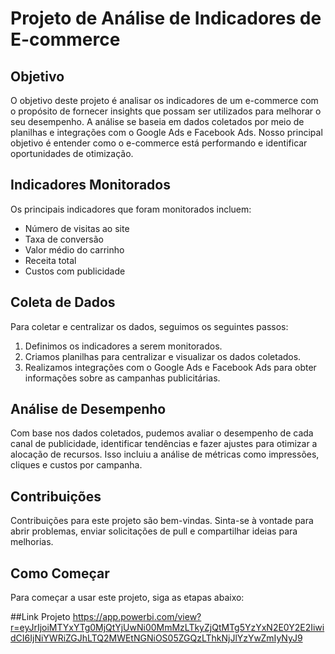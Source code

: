 # Projeto de Análise de Indicadores de E-commerce

## Objetivo

O objetivo deste projeto é analisar os indicadores de um e-commerce com o propósito de fornecer insights que possam ser utilizados para melhorar o seu desempenho. A análise se baseia em dados coletados por meio de planilhas e integrações com o Google Ads e Facebook Ads. Nosso principal objetivo é entender como o e-commerce está performando e identificar oportunidades de otimização.

## Indicadores Monitorados

Os principais indicadores que foram monitorados incluem:

- Número de visitas ao site
- Taxa de conversão
- Valor médio do carrinho
- Receita total
- Custos com publicidade

## Coleta de Dados

Para coletar e centralizar os dados, seguimos os seguintes passos:

1. Definimos os indicadores a serem monitorados.
2. Criamos planilhas para centralizar e visualizar os dados coletados.
3. Realizamos integrações com o Google Ads e Facebook Ads para obter informações sobre as campanhas publicitárias.

## Análise de Desempenho

Com base nos dados coletados, pudemos avaliar o desempenho de cada canal de publicidade, identificar tendências e fazer ajustes para otimizar a alocação de recursos. Isso incluiu a análise de métricas como impressões, cliques e custos por campanha.

## Contribuições

Contribuições para este projeto são bem-vindas. Sinta-se à vontade para abrir problemas, enviar solicitações de pull e compartilhar ideias para melhorias.

## Como Começar

Para começar a usar este projeto, siga as etapas abaixo:

##Link Projeto
https://app.powerbi.com/view?r=eyJrIjoiMTYxYTg0MjQtYjUwNi00MmMzLTkyZjQtMTg5YzYxN2E0Y2E2IiwidCI6IjNiYWRiZGJhLTQ2MWEtNGNiOS05ZGQzLThkNjJlYzYwZmIyNyJ9

